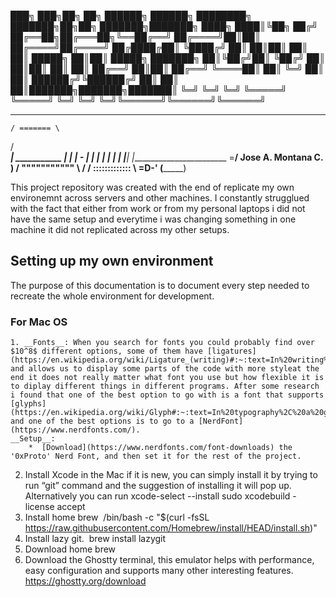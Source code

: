 ███╗   ███╗██╗   ██╗    ██████╗  ██████╗ ████████╗    ███████╗██╗██╗     ███████╗███████╗
████╗ ████║╚██╗ ██╔╝    ██╔══██╗██╔═══██╗╚══██╔══╝    ██╔════╝██║██║     ██╔════╝██╔════╝
██╔████╔██║ ╚████╔╝     ██║  ██║██║   ██║   ██║       █████╗  ██║██║     █████╗  ███████╗
██║╚██╔╝██║  ╚██╔╝      ██║  ██║██║   ██║   ██║       ██╔══╝  ██║██║     ██╔══╝  ╚════██║
██║ ╚═╝ ██║   ██║       ██████╔╝╚██████╔╝   ██║       ██║     ██║███████╗███████╗███████║
╚═╝     ╚═╝   ╚═╝       ╚═════╝  ╚═════╝    ╚═╝       ╚═╝     ╚═╝╚══════╝╚══════╝╚══════╝
   _________
    / ======= \
   / __________\
  | ___________ |
  | | -       | |
  | |         | |
  | |_________| |________________________
  \=____________/   Jose A. Montana C.   )
  / """"""""""" \                       /
 / ::::::::::::: \                  =D-'
(_________________)
                                                                                         
This project repository was created with the end of replicate my own environemnt across servers and other machines. I constantly strugglued with the fact that either from work or from my personal laptops i did not have the same setup and everytime i was changing something in one machine it did not replicated across my other setups.
## Setting up my own environment

The purpose of this documentation is to document every step needed to recreate the whole environment for development.

### For Mac OS

	1. __Fonts__: When you search for fonts you could probably find over $10^8$ different options, some of them have [ligatures](https://en.wikipedia.org/wiki/Ligature_(writing)#:~:text=In%20writing%20and%20typography%2C%20a,joined%20for%20the%20second%20ligature.) and allows us to display some parts of the code with more styleat the end it does not really matter what font you use but how flexible it is to diplay different things in different programs. After some research i found that one of the best option to go with is a font that supports [glyphs](https://en.wikipedia.org/wiki/Glyph#:~:text=In%20typography%2C%20a%20glyph%20is,an%20element%20of%20written%20language.) and one of the best options is to go to a [NerdFont](https://www.nerdfonts.com/).
	__Setup__:
		*  [Download](https://www.nerdfonts.com/font-downloads) the '0xProto' Nerd Font, and then set it for the rest of the project. 
2. Install Xcode in the Mac if it is new, you can simply install it by trying to run “git” command and the suggestion of installing it will pop up. Alternatively you can  run
xcode-select --install
sudo xcodebuild -license accept 
3. Install home brew  /bin/bash -c "$(curl -fsSL https://raw.githubusercontent.com/Homebrew/install/HEAD/install.sh)" 
4. Install lazy git.    brew install lazygit  
5. Download home brew 
6. Download the Ghostty terminal, this emulator helps with performance, easy configuration and supports many other interesting features. https://ghostty.org/download

